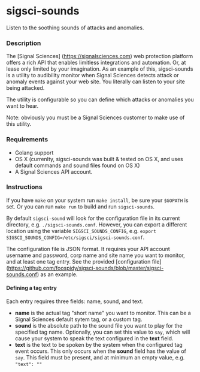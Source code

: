 # sigsci-sounds
Listen to the soothing sounds of attacks and anomalies.

### Description

The [Signal Sciences] (https://signalsciences.com) web protection platform offers a rich API that enables limitless integrations and automation. Or, at lease only limited by your imagination. As an example of this, sigsci-sounds is a utility to audibility monitor when Signal Sciences detects attack or anomaly events against your web site. You literally can listen to your site being attacked.

The utility is configurable so you can define which attacks or anomalies you want to hear.

Note: obviously you must be a Signal Sciences customer to make use of this utility.

### Requirements

- Golang support
- OS X (currenlty, sigsci-sounds was built & tested on OS X, and uses default commands and sound files found on OS X)
- A Signal Sciences API account.

### Instructions

If you have `make` on your system run `make install`, be sure your `$GOPATH` is set. Or you can run `make run` to build and run `sigsci-sounds`.

By default `sigsci-sound` will look for the configuration file in its current directory, e.g. `./sigsci-sounds.conf`. However, you can export a different location using the variable `SIGSCI_SOUNDS_CONFIG`, e.g. `export SIGSCI_SOUNDS_CONFIG=/etc/sigsci/sigsci-sounds.conf`.

The configuration file is JSON format. It requires your API account username and password, corp name and site name you want to monitor, and at least one tag entry. See the provided [configuration file] (https://github.com/foospidy/sigsci-sounds/blob/master/sigsci-sounds.conf) as an example.

#### Defining a tag entry

Each entry requires three fields: name, sound, and text.

- __name__ is the actual tag "short name" you want to monitor. This can be a Signal Sciences default sytem tag, or a custom tag.
- __sound__ is the absolute path to the sound file you want to play for the specified tag name. Optionally, you can set this value to `say`, which will cause your system to speak the text configured in the __text__ field.
- __text__ is the text to be spoken by the system when the configured tag event occurs. This only occurs when the __sound__ field has the value of `say`. This field must be present, and at minimum an empty value, e.g. `"text": ""`


